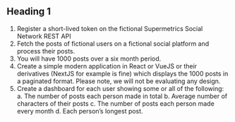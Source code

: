 ## Heading 1

1. Register a short-lived token on the fictional Supermetrics Social Network REST API
2. Fetch the posts of fictional users on a fictional social platform and process their posts.
3. You will have 1000 posts over a six month period.
4. Create a simple modern application in React or VueJS or their derivatives (NextJS for example is fine) which displays the 1000 posts in a paginated format. Please note, we will not be evaluating any design.
5. Create a dashboard for each user showing some or all of the following: a. The number of posts each person made in total
b. Average number of characters of their posts
c. The number of posts each person made every month
d. Each person’s longest post.  